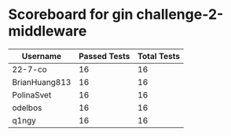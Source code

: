 # Scoreboard for gin challenge-2-middleware

| Username   | Passed Tests | Total Tests |
|------------|--------------|-------------|
| 22-7-co | 16 | 16 |
| BrianHuang813 | 16 | 16 |
| PolinaSvet | 16 | 16 |
| odelbos | 16 | 16 |
| q1ngy | 16 | 16 |
